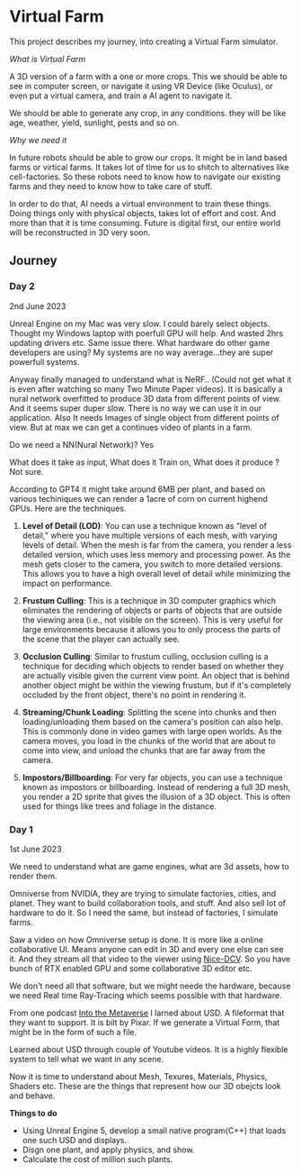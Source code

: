# Virtual Farm

This project describes my journey, into creating a Virtual Farm simulator.

*What is Virtual Farm*

A 3D version of a farm with a one or more crops. This we should be able to see in computer screen, or navigate it using VR Device (like Oculus), or even put a virtual camera, and train a AI agent to navigate it.

We should be able to generate any crop, in any conditions. they will be like age, weather, yield, sunlight, pests and so on. 

*Why we need it*

In future robots should be able to grow our crops. It might be in land based farms or virtical farms. It takes lot of time for us to shitch to alternatives like cell-factories. So these robots need to know how to navigate our existing farms and they need to know how to take care of stuff.

In order to do that, AI needs a virtual environment to train these things. Doing things only with physical objects, takes lot of effort and cost. And more than that it is time consuming. Future is digital first, our entire world will be reconstructed in 3D very soon.

## Journey

### Day 2 
2nd June 2023

Unreal Engine on my Mac was very slow. I could barely select objects. Thought my Windows laptop with poerfull GPU will help. And wasted 2hrs updating drivers etc. Same issue there. What hardware do other game developers are using? My systems are no way average...they are super powerfull systems. 

Anyway finally managed to understand what is NeRF.. (Could not get what it is even after watching so many Two Minute Paper videos). 
It is basically a nural network overfitted to produce 3D data from different points of view. And it seems super duper slow. There is no way we can use it in our application. Also It needs Images of single object from different points of view. But at max we can get a continues video of plants in a farm. 

Do we need a NN(Nural Network)? Yes

What does it take as input, What does it Train on, What does it produce ? Not sure.

According to GPT4 it might take around 6MB per plant, and based on various techiniques we can render a 1acre of corn on current highend GPUs.
Here are the techniques. 

1. **Level of Detail (LOD)**: You can use a technique known as "level of detail," where you have multiple versions of each mesh, with varying levels of detail. When the mesh is far from the camera, you render a less detailed version, which uses less memory and processing power. As the mesh gets closer to the camera, you switch to more detailed versions. This allows you to have a high overall level of detail while minimizing the impact on performance.

2. **Frustum Culling**: This is a technique in 3D computer graphics which eliminates the rendering of objects or parts of objects that are outside the viewing area (i.e., not visible on the screen). This is very useful for large environments because it allows you to only process the parts of the scene that the player can actually see.

3. **Occlusion Culling**: Similar to frustum culling, occlusion culling is a technique for deciding which objects to render based on whether they are actually visible given the current view point. An object that is behind another object might be within the viewing frustum, but if it's completely occluded by the front object, there's no point in rendering it.

4. **Streaming/Chunk Loading**: Splitting the scene into chunks and then loading/unloading them based on the camera's position can also help. This is commonly done in video games with large open worlds. As the camera moves, you load in the chunks of the world that are about to come into view, and unload the chunks that are far away from the camera.

5. **Impostors/Billboarding**: For very far objects, you can use a technique known as impostors or billboarding. Instead of rendering a full 3D mesh, you render a 2D sprite that gives the illusion of a 3D object. This is often used for things like trees and foliage in the distance.

### Day 1
1st June 2023

We need to understand what are game engines, what are 3d assets, how to render them. 

Omniverse from NVIDIA, they are trying to simulate factories, cities, and planet. They want to build collaboration tools, and stuff. And also sell lot of hardware to do it. So I need the same, but instead of factories, I simulate farms. 

Saw a video on how Omniverse setup is done. It is more like a online collaborative UI. Means anyone can edit in 3D and every one else can see it. And they stream all that video to the viewer using [Nice-DCV](https://docs.aws.amazon.com/dcv/latest/adminguide/what-is-dcv.html). So you have bunch of RTX enabled GPU and some collaborative 3D editor etc. 

We don't need all that software, but we might neede the hardware, because we need Real time Ray-Tracing which seems possible with that hardware. 

From one podcast [Into the Metaverse](https://podcasts.google.com/search/Into%20the%20Metaverse) I larned about USD. A fileformat that they want to support. It is bilt by Pixar. If we generate a Virtual Form, that might be in the form of such a file. 

Learned about USD through couple of Youtube videos. It is a highly flexible system to tell what we want in any scene. 

Now it is time to understand about Mesh, Texures, Materials, Physics, Shaders etc. These are the things that represent how our 3D obejcts look and behave.

**Things to do**

* Using Unreal Engine 5, develop a small native program(C++) that loads one such USD and displays.
* Disgn one plant, and apply physics, and show. 
* Calculate the cost of million such plants. 

